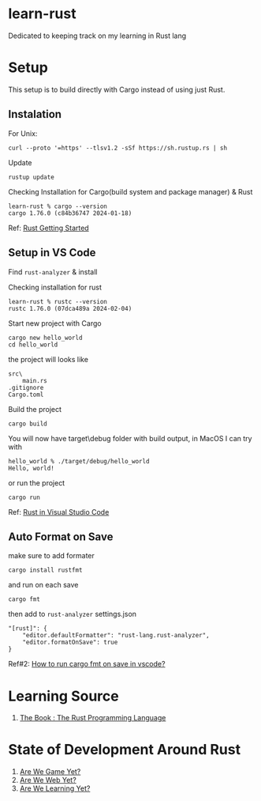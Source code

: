 # learn-rust
Dedicated to keeping track on my learning in Rust lang

# Setup

This setup is to build directly with Cargo instead of using just Rust.

## Instalation
For Unix:
```
curl --proto '=https' --tlsv1.2 -sSf https://sh.rustup.rs | sh
```


Update
```
rustup update
```

Checking Installation for Cargo(build system and package manager) & Rust
```
learn-rust % cargo --version
cargo 1.76.0 (c84b36747 2024-01-18)
```

Ref: [Rust Getting Started](https://www.rust-lang.org/learn/get-started)

## Setup in VS Code

Find `rust-analyzer` & install

Checking installation for rust
```
learn-rust % rustc --version
rustc 1.76.0 (07dca489a 2024-02-04)
```

Start new project with Cargo
```
cargo new hello_world
cd hello_world
```

the project will looks like
```
src\
    main.rs
.gitignore
Cargo.toml
```

Build the project
```
cargo build
```
You will now have target\debug folder with build output, in MacOS I can try with
```
hello_world % ./target/debug/hello_world
Hello, world!
```

or run the project
```
cargo run
```
Ref: [Rust in Visual Studio Code](https://code.visualstudio.com/docs/languages/rust)

## Auto Format on Save

make sure to add formater
```
cargo install rustfmt
```
and run on each save
```
cargo fmt
```
then add to `rust-analyzer` settings.json
```
"[rust]": {
    "editor.defaultFormatter": "rust-lang.rust-analyzer",
    "editor.formatOnSave": true
}
```


Ref#2: [How to run cargo fmt on save in vscode?](https://stackoverflow.com/questions/67859926/how-to-run-cargo-fmt-on-save-in-vscode)

# Learning Source

1. [The Book : The Rust Programming Language](https://doc.rust-lang.org/book/ch01-03-hello-cargo.html)

# State of Development Around Rust
1. [Are We Game Yet?](https://arewegameyet.rs/)
2. [Are We Web Yet?](https://www.arewewebyet.org/)
3. [Are We Learning Yet?](https://www.arewelearningyet.com/)